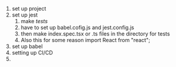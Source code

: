 1. set up project
2.  set up jest
    1.  make _tests_
    2.  have to set up babel.cofig.js and jest.config.js
    3.  then make index.spec.tsx or .ts files in the directory for tests
    4.  Also this for some reason import React from "react";
3.  set up babel
4.  setting up CI/CD
5.  
